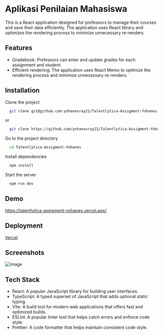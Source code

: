 # Aplikasi Penilaian Mahasiswa

This is a React application designed for professors to manage their courses and save their data efficiently. The application uses React library and optimizes the rendering process to minimize unnecessary re-renders.

## Features

- Gradebook: Professors can enter and update grades for each assignment and student.
- Efficient rendering: The application uses React Memo to optimize the rendering process and minimize unnecessary re-renders.

## Installation

Clone the project

```bash
  git clone git@github.com:yohanesray21/Talentlytica-Assigment-Yohanes.git
```

or

```bash
  git clone https://github.com/yohanesray21/Talentlytica-Assigment-Yohanes.git
```

Go to the project directory

```bash
  cd Talentlytica-Assigment-Yohanes
```

Install dependencies

```bash
  npm install
```

Start the server

```bash
  npm run dev
```

## Demo

https://talentlytica-assigment-yohanes.vercel.app/

## Deployment

[Vercel](https://vercel.com/)

## Screenshots

![image](https://github.com/yohanesray21/Talentlytica-Assigment-Yohanes/assets/60679808/bf89ae61-a6c2-4022-ba0d-d2f3d2c98070)

## Tech Stack

- React: A popular JavaScript library for building user interfaces.
- TypeScript: A typed superset of JavaScript that adds optional static typing.
- Vite: A build tool for modern web applications that offers fast and optimized builds.
- ESLint: A popular linter tool that helps catch errors and enforce code style.
- Prettier: A code formatter that helps maintain consistent code style.
